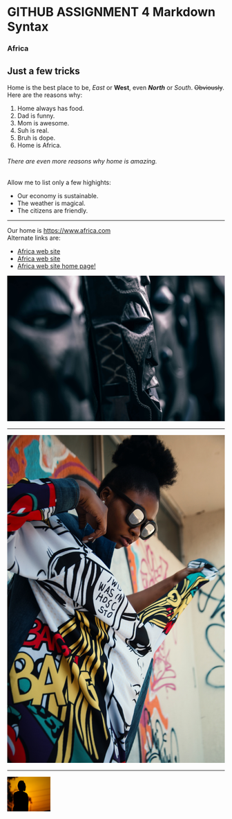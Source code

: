 # GITHUB ASSIGNMENT 4 Markdown Syntax
### Africa
Just a few tricks
---------------------------


Home is the best place to be, *East* or **West**, even **_North_** or *_South_*. ~~Obviously~~.
Here are the reasons why:

1. Home always has food. 
2. Dad is funny. 
3. Mom is awesome. 
4. Suh is real. 
5. Bruh is dope. 
6. Home is Africa.  

###### There are even more reasons why home is amazing.
Allow me to list only a few highights: 
- Our economy is sustainable.
- The weather is magical.
- The citizens are friendly.

---

Our home is <https://www.africa.com>  
Alternate links are:
+ [Africa web site](https://www.africa.com "Africa.com Official website")
+ [Africa web site][1]
+ <a href="https://www.africa.com" target="https://www.africa.com">Africa web site home page!</a>

[1]: https://www.africa.com

![African tribal mask](/images/tribal_mask_XXL.jpg)

***

![African fashion][pic1]

[pic1]: /images/fashion_XXL.jpg "logo"

___

<img src="/images/silhouette_XXL.jpg" width="100" height="80"/>

